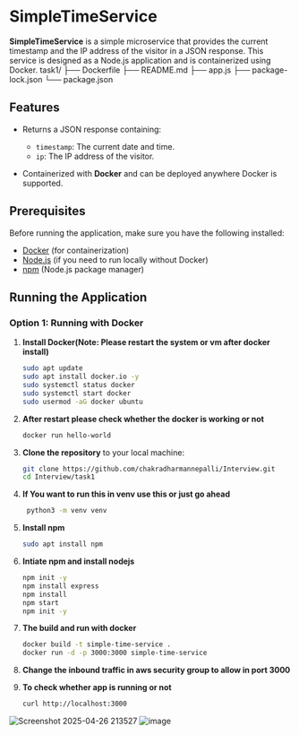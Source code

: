 # SimpleTimeService

**SimpleTimeService** is a simple microservice that provides the current timestamp and the IP address of the visitor in a JSON response. This service is designed as a Node.js application and is containerized using Docker.
task1/
├── Dockerfile
├── README.md
├── app.js
├── package-lock.json
└── package.json
## Features
- Returns a JSON response containing:
  - `timestamp`: The current date and time.
  - `ip`: The IP address of the visitor.
  
- Containerized with **Docker** and can be deployed anywhere Docker is supported.

## Prerequisites

Before running the application, make sure you have the following installed:

- [Docker](https://www.docker.com/get-started) (for containerization)
- [Node.js](https://nodejs.org/) (if you need to run locally without Docker)
- [npm](https://www.npmjs.com/) (Node.js package manager)

## Running the Application

### Option 1: Running with Docker

1. **Install Docker(Note: Please restart the system or vm after docker install)**
    ```bash
    sudo apt update
    sudo apt install docker.io -y
    sudo systemctl status docker
    sudo systemctl start docker
    sudo usermod -aG docker ubuntu
2. **After restart please check whether the docker is working or not**
     ```bash
     docker run hello-world
3. **Clone the repository** to your local machine:

   ```bash
   git clone https://github.com/chakradharmannepalli/Interview.git
   cd Interview/task1
4. **If You want to run this in venv use this or just go ahead**
   ```bash
    python3 -m venv venv

5. **Install npm**
   ```bash
   sudo apt install npm
6. **Intiate npm and install nodejs**
   ```bash
   npm init -y
   npm install express
   npm install
   npm start
   npm init -y
7. **The build and run with docker**
   ```bash
   docker build -t simple-time-service .
   docker run -d -p 3000:3000 simple-time-service
8. **Change the inbound traffic in aws security group to allow in port 3000**
9. **To check whether app is running or not**
   ```bash
   curl http://localhost:3000
  ![Screenshot 2025-04-26 213527](https://github.com/user-attachments/assets/a9007c6b-68b5-47a0-bb83-131c28eaef7d)
  ![image](https://github.com/user-attachments/assets/3e7e61c4-55ab-4194-be32-27f28eaffa37)

